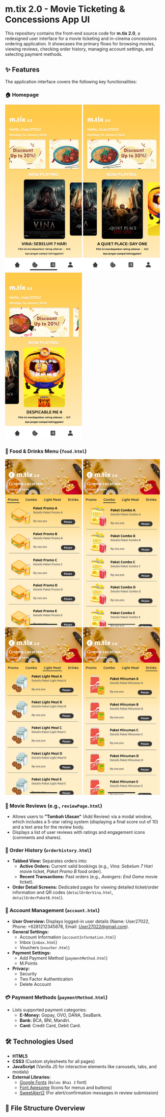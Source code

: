 # m.tix 2.0 - Movie Ticketing & Concessions App UI

This repository contains the front-end source code for **m.tix 2.0**, a redesigned user interface for a movie ticketing and in-cinema concessions ordering application. It showcases the primary flows for browsing movies, viewing reviews, checking order history, managing account settings, and selecting payment methods.

## ✨ Features

The application interface covers the following key functionalities:

### 🏠 Homepage

<img src="image/1.1.png" width="250" alt=image/1.1.png> <img src="image/1.2.png" width="250" alt=image/1.2.png> <img src="image/1.3.png" width="250" alt=image/1.3.png>

### 🍿 Food & Drinks Menu (`food.html`)
<img src="image/3.png" width="250" alt=image/3.png> <img src="image/3.2.png" width="250" alt=image/3.2.png> 
<img src="image/3.3.png" width="250" alt=image/3.3.png> <img src="image/3.4.png" width="250" alt=image/3.4.png>

### 📝 Movie Reviews (e.g., `reviewPage.html`)
* Allows users to **"Tambah Ulasan"** (Add Review) via a modal window, which includes a 5-star rating system (displaying a final score out of 10) and a text area for the review body.
* Displays a list of user reviews with ratings and engagement icons (comments and shares).

### 🧾 Order History (`orderhistory.html`)
* **Tabbed View:** Separates orders into:
    * **Active Orders:** Current valid bookings (e.g., *Vina: Sebelum 7 Hari* movie ticket, *Paket Promo B* food order).
    * **Recent Transactions:** Past orders (e.g., *Avangers: End Game* movie ticket).
* **Order Detail Screens:** Dedicated pages for viewing detailed ticket/order information and QR codes (`detailOrderVina.html`, `detailOrderPaketB.html`).

### 👤 Account Management (`account.html`)
* **User Overview:** Displays logged-in user details (Name: User27022, Phone: +6281212345678, Email: User27022@gmail.com).
* **General Settings:**
    * Account Information (`accountInformation.html`)
    * Inbox (`inbox.html`)
    * Vouchers (`voucher.html`)
* **Payment Settings:**
    * Add Payment Method (`paymentMethod.html`)
    * M.Points
* **Privacy:**
    * Security
    * Two Factor Authentication
    * Delete Account

### 💳 Payment Methods (`paymentMethod.html`)
* Lists supported payment categories:
    * **E-Money:** Gopay, OVO, DANA, SeaBank.
    * **Bank:** BCA, BNI, Mandiri.
    * **Card:** Credit Card, Debit Card.

## 🛠️ Technologies Used

* **HTML5**
* **CSS3** (Custom stylesheets for all pages)
* **JavaScript** (Vanilla JS for interactive elements like carousels, tabs, and modals)
* **External Libraries:**
    * [Google Fonts](https://fonts.googleapis.com/css2?family=Baloo+Bhai+2:wght@400..800&display=swap) (`Baloo Bhai 2` font)
    * [Font Awesome](https://cdnjs.cloudflare.com/ajax/libs/font-awesome/6.5.2/css/all.min.css) (Icons for menus and buttons)
    * [SweetAlert2](https://cdn.jsdelivr.net/npm/sweetalert2@11) (For alert/confirmation messages in review submission)

## 📁 File Structure Overview

